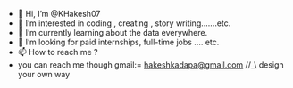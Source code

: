 - 👋 Hi, I’m @KHakesh07
- 👀 I’m interested in coding , creating , story writing.......etc.
- 🌱 I’m currently learning about the data everywhere.
- 💞️ I’m looking for paid internships, full-time jobs .... etc.
- 📫 How to reach me ?
- you can reach me though gmail:= hakeshkadapa@gmail.com
  //_\\ design your own way 
<!---
KHakesh07/KHakesh07 is a ✨ special ✨ repository because its `README.md` (this file) appears on your GitHub profile.
You can click the Preview link to take a look at your changes.
--->
